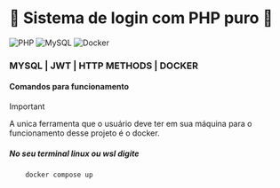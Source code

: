 # **🚀 Sistema de login com PHP puro 🚀**

![PHP](https://img.shields.io/badge/PHP-8.2-blue?style=for-the-badge&logo=php)
![MySQL](https://img.shields.io/badge/MySQL-8.0-blue?style=for-the-badge&logo=mysql)
![Docker](https://img.shields.io/badge/Docker-✔-blue?style=for-the-badge&logo=docker)
### MYSQL | JWT | HTTP METHODS | DOCKER 


#### Comandos para funcionamento
> [!IMPORTANT]
> A unica ferramenta que o usuário deve ter em sua máquina para o funcionamento desse projeto é o docker.
##### No seu terminal linux ou wsl digite
```bash
    docker compose up
```